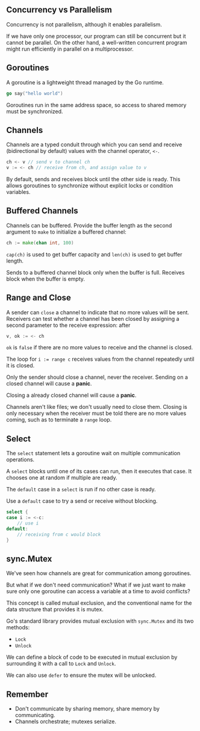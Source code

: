 ## Concurrency vs Parallelism
Concurrency is not parallelism, although it enables parallelism.

If we have only one processor, our program can still be concurrent but it cannot be parallel. On the other hand, a well-written concurrent program might run efficiently in parallel on a multiprocessor. 

## Goroutines

A goroutine is a lightweight thread managed by the Go runtime.

```go
go say("hello world")
```

Goroutines run in the same address space, so access to shared memory must be synchronized.

## Channels

Channels are a typed conduit through which you can send and receive (bidirectional by default) values with the channel operator, `<-`.

```go
ch <- v // send v to channel ch
v := <- ch // receive from ch, and assign value to v
```

By default, sends and receives block until the other side is ready. This allows goroutines to synchronize without explicit locks or condition variables.

## Buffered Channels

Channels can be buffered. Provide the buffer length as the second argument to `make` to initialize a buffered channel:

```go
ch := make(chan int, 100)
```

`cap(ch)` is used to get buffer capacity and `len(ch)` is used to get buffer length.

Sends to a buffered channel block only when the buffer is full. Receives block when the buffer is empty.

## Range and Close

A sender can `close` a channel to indicate that no more values will be sent. Receivers can test whether a channel has been closed by assigning a second parameter to the receive expression: after

```go
v, ok := <- ch
```

`ok` is `false` if there are no more values to receive and the channel is closed.

The loop for `i := range c` receives values from the channel repeatedly until it is closed.

Only the sender should close a channel, never the receiver. Sending on a closed channel will cause a **panic**.

Closing a already closed channel will cause a **panic**. 

Channels aren't like files; we don't usually need to close them. Closing is only necessary when the receiver must be told there are no more values coming, such as to terminate a `range` loop.

## Select

The `select` statement lets a goroutine wait on multiple communication operations.

A `select` blocks until one of its cases can run, then it executes that case. It chooses one at random if multiple are ready.

The `default` case in a `select` is run if no other case is ready.

Use a `default` case to try a send or receive without blocking.

```go
select {
case i := <-c:
    // use i
default:
    // receiving from c would block
}
```

## sync.Mutex

We've seen how channels are great for communication among goroutines.

But what if we don't need communication? What if we just want to make sure only one goroutine can access a variable at a time to avoid conflicts?

This concept is called mutual exclusion, and the conventional name for the data structure that provides it is mutex.

Go's standard library provides mutual exclusion with `sync.Mutex` and its two methods:

- `Lock`
- `Unlock`

We can define a block of code to be executed in mutual exclusion by surrounding it with a call to `Lock` and `Unlock`.

We can also use `defer` to ensure the mutex will be unlocked.


## Remember
- Don't communicate by sharing memory, share memory by communicating.
- Channels orchestrate; mutexes serialize.